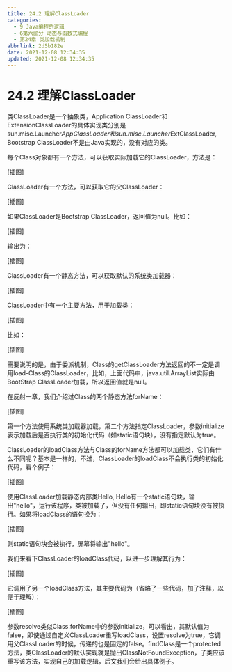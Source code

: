 ```yaml
---
title: 24.2 理解ClassLoader
categories:
  - 9 Java编程的逻辑
  - 6第六部分 动态与函数式编程
  - 第24章 类加载机制
abbrlink: 2d5b182e
date: 2021-12-08 12:34:35
updated: 2021-12-08 12:34:35
---
```

# 24.2 理解ClassLoader
类ClassLoader是一个抽象类，Application ClassLoader和ExtensionClassLoader的具体实现类分别是sun.misc.Launcher$AppClassLoader和sun.misc.Launcher$ExtClassLoader, Bootstrap ClassLoader不是由Java实现的，没有对应的类。

每个Class对象都有一个方法，可以获取实际加载它的ClassLoader，方法是：

[插图]

ClassLoader有一个方法，可以获取它的父ClassLoader：

[插图]

如果ClassLoader是Bootstrap ClassLoader，返回值为null。比如：

[插图]

输出为：

[插图]

ClassLoader有一个静态方法，可以获取默认的系统类加载器：

[插图]

ClassLoader中有一个主要方法，用于加载类：

[插图]

比如：

[插图]

需要说明的是，由于委派机制，Class的getClassLoader方法返回的不一定是调用load-Class的ClassLoader，比如，上面代码中，java.util.ArrayList实际由BootStrap ClassLoader加载，所以返回值就是null。

在反射一章，我们介绍过Class的两个静态方法forName：

[插图]

第一个方法使用系统类加载器加载，第二个方法指定ClassLoader，参数initialize表示加载后是否执行类的初始化代码（如static语句块），没有指定默认为true。

ClassLoader的loadClass方法与Class的forName方法都可以加载类，它们有什么不同呢？基本是一样的，不过，ClassLoader的loadClass不会执行类的初始化代码，看个例子：

[插图]

使用ClassLoader加载静态内部类Hello, Hello有一个static语句块，输出"hello"，运行该程序，类被加载了，但没有任何输出，即static语句块没有被执行。如果将loadClass的语句换为：

[插图]

则static语句块会被执行，屏幕将输出"hello"。

我们来看下ClassLoader的loadClass代码，以进一步理解其行为：

[插图]

它调用了另一个loadClass方法，其主要代码为（省略了一些代码，加了注释，以便于理解）：

[插图]

参数resolve类似Class.forName中的参数initialize，可以看出，其默认值为false，即使通过自定义ClassLoader重写loadClass，设置resolve为true，它调用父ClassLoader的时候，传递的也是固定的false。findClass是一个protected方法，类ClassLoader的默认实现就是抛出ClassNotFoundException，子类应该重写该方法，实现自己的加载逻辑，后文我们会给出具体例子。

